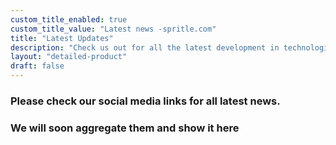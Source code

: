 ```yaml
---
custom_title_enabled: true
custom_title_value: "Latest news -spritle.com"
title: "Latest Updates"
description: "Check us out for all the latest development in technologies and how spritle contributes to be the best in latest inventions."
layout: "detailed-product"
draft: false
---
```


### Please check our social media links for all latest news.

### We will soon aggregate them and show it here
